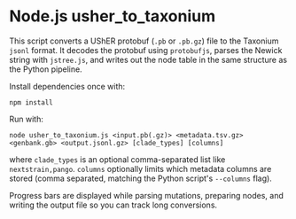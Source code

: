 # Node.js usher_to_taxonium

This script converts a UShER protobuf (`.pb` or `.pb.gz`) file to the Taxonium
`jsonl` format. It decodes the protobuf using `protobufjs`, parses the
Newick string with `jstree.js`, and writes out the node table in the
same structure as the Python pipeline.

Install dependencies once with:

```
npm install
```

Run with:

```
node usher_to_taxonium.js <input.pb(.gz)> <metadata.tsv.gz> <genbank.gb> <output.jsonl.gz> [clade_types] [columns]
```
where `clade_types` is an optional comma-separated list like `nextstrain,pango`.
`columns` optionally limits which metadata columns are stored (comma separated,
matching the Python script's `--columns` flag).

Progress bars are displayed while parsing mutations, preparing nodes, and writing the output file so you can track long conversions.
